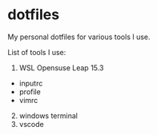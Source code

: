 # dotfiles
My personal dotfiles for various tools I use.

List of tools I use:
1. WSL Opensuse Leap 15.3
  * inputrc
  * profile
  * vimrc

2. windows terminal
3. vscode
